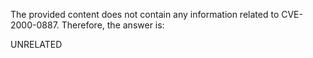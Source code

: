 The provided content does not contain any information related to CVE-2000-0887. Therefore, the answer is:

UNRELATED